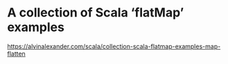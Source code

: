 # A collection of Scala ‘flatMap’ examples

https://alvinalexander.com/scala/collection-scala-flatmap-examples-map-flatten
